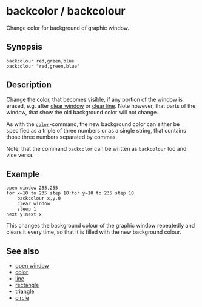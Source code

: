 # backcolor / backcolour

Change color for background of graphic window.

## Synopsis

```basic
backcolour red,green,blue
backcolour "red,green,blue"
```

## Description

Change the color, that becomes visible, if any portion of the window is erased, e.g. after [clear window](clear-window.html) or [clear line](clear-line.html). Note however, that parts of the window, that show the old background color will not change.

As with the [```color```](color.html)-command, the new background color can either be specified as a triple of three numbers or as a single string, that contains those three numbers separated by commas.

Note, that the command ```backcolor``` can be written as ```backcolour``` too and vice versa.

## Example

```basic
open window 255,255
for x=10 to 235 step 10:for y=10 to 235 step 10
  	backcolour x,y,0
	clear window
	sleep 1
next y:next x
```         

This changes the background colour of the graphic window repeatedly and clears it every time, so that it is filled with the new background colour.

## See also

 * [open window](open-window.html)
 * [color](color.html)
 * [line](line.html)
 * [rectangle](rectangle.html)
 * [triangle](triangle.html)
 * [circle](circle.html)
